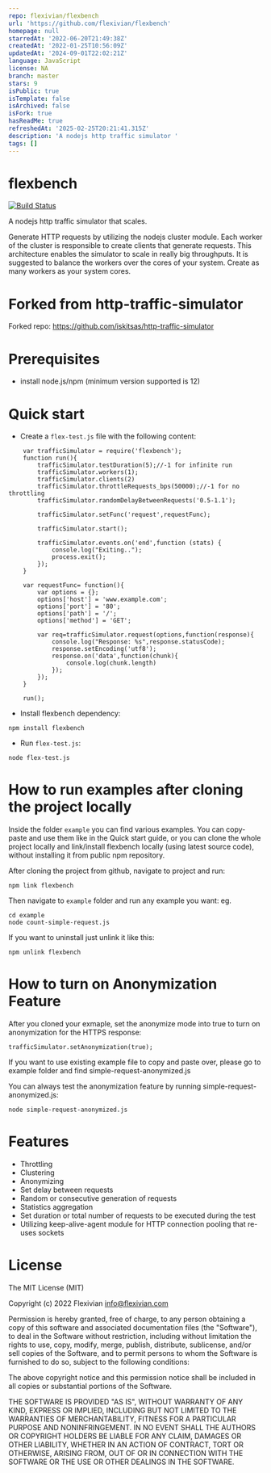 ```yaml
---
repo: flexivian/flexbench
url: 'https://github.com/flexivian/flexbench'
homepage: null
starredAt: '2022-06-20T21:49:38Z'
createdAt: '2022-01-25T10:56:09Z'
updatedAt: '2024-09-01T22:02:21Z'
language: JavaScript
license: NA
branch: master
stars: 9
isPublic: true
isTemplate: false
isArchived: false
isFork: true
hasReadMe: true
refreshedAt: '2025-02-25T20:21:41.315Z'
description: 'A nodejs http traffic simulator '
tags: []
---
```


flexbench
======================
[![Build Status](https://travis-ci.org/flexivian/flexbench.svg?branch=develop)](https://travis-ci.org/flexivian/flexbench)

A nodejs http traffic simulator that scales.

Generate HTTP requests by utilizing the nodejs cluster module. Each worker of the cluster is responsible to create clients that generate requests. This architecture enables the simulator to scale in really big throughputs. It is suggested to balance the workers over the cores of your system. Create as many workers as your system cores.

Forked from http-traffic-simulator
==================================
Forked repo: https://github.com/iskitsas/http-traffic-simulator

Prerequisites
=============
- install node.js/npm (minimum version supported is 12)


Quick start
===========

- Create a `flex-test.js` file with the following content:
```
    var trafficSimulator = require('flexbench');
    function run(){
        trafficSimulator.testDuration(5);//-1 for infinite run
        trafficSimulator.workers(1);
        trafficSimulator.clients(2)
        trafficSimulator.throttleRequests_bps(50000);//-1 for no throttling
        trafficSimulator.randomDelayBetweenRequests('0.5-1.1');

        trafficSimulator.setFunc('request',requestFunc);

        trafficSimulator.start();

        trafficSimulator.events.on('end',function (stats) {
            console.log("Exiting..");
            process.exit();
        });
    }

    var requestFunc= function(){
        var options = {};
        options['host'] = 'www.example.com';
        options['port'] = '80';
        options['path'] = '/';
        options['method'] = 'GET';

        var req=trafficSimulator.request(options,function(response){
            console.log("Response: %s",response.statusCode);
            response.setEncoding('utf8');
            response.on('data',function(chunk){
                console.log(chunk.length)
            });
        });
    }

    run();
```
- Install flexbench dependency:
```
npm install flexbench
```

- Run `flex-test.js`:
```
node flex-test.js
```

# How to run examples after cloning the project locally

Inside the folder `example` you can find various examples. You can copy-paste and use them like in the Quick start guide, or you can clone the whole project locally and link/install flexbench locally (using latest source code), without installing it from public npm repository.

After cloning the project from github, navigate to project and run:

```
npm link flexbench 
```

Then navigate to `example` folder and run any example you want:
eg.
```
cd example
node count-simple-request.js
```

If you want to uninstall just unlink it like this:
```
npm unlink flexbench
```

# How to turn on Anonymization Feature

After you cloned your exmaple, set the anonymize mode into true to turn on anonymization for the HTTPS response:

```
trafficSimulator.setAnonymization(true);
```

If you want to use existing example file to copy and paste over, please go to example folder and find simple-request-anonymized.js

You can always test the anonymization feature by running simple-request-anonymized.js:

```
node simple-request-anonymized.js
```

Features
========
* Throttling
* Clustering
* Anonymizing
* Set delay between requests
* Random or consecutive generation of requests
* Statistics aggregation
* Set duration or total number of requests to be executed during the test
* Utilizing keep-alive-agent module for HTTP connection pooling that re-uses sockets

License
=======
The MIT License (MIT)

Copyright (c) 2022 Flexivian info@flexivian.com

Permission is hereby granted, free of charge, to any person obtaining a copy
of this software and associated documentation files (the "Software"), to deal
in the Software without restriction, including without limitation the rights
to use, copy, modify, merge, publish, distribute, sublicense, and/or sell
copies of the Software, and to permit persons to whom the Software is
furnished to do so, subject to the following conditions:

The above copyright notice and this permission notice shall be included in
all copies or substantial portions of the Software.

THE SOFTWARE IS PROVIDED "AS IS", WITHOUT WARRANTY OF ANY KIND, EXPRESS OR
IMPLIED, INCLUDING BUT NOT LIMITED TO THE WARRANTIES OF MERCHANTABILITY,
FITNESS FOR A PARTICULAR PURPOSE AND NONINFRINGEMENT. IN NO EVENT SHALL THE
AUTHORS OR COPYRIGHT HOLDERS BE LIABLE FOR ANY CLAIM, DAMAGES OR OTHER
LIABILITY, WHETHER IN AN ACTION OF CONTRACT, TORT OR OTHERWISE, ARISING FROM,
OUT OF OR IN CONNECTION WITH THE SOFTWARE OR THE USE OR OTHER DEALINGS IN
THE SOFTWARE.
